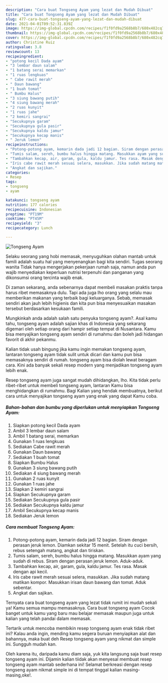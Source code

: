 ```yaml
---
description: "Cara buat Tongseng Ayam yang lezat dan Mudah Dibuat"
title: "Cara buat Tongseng Ayam yang lezat dan Mudah Dibuat"
slug: 477-cara-buat-tongseng-ayam-yang-lezat-dan-mudah-dibuat
date: 2021-04-01T09:52:31.839Z
image: https://img-global.cpcdn.com/recipes/f1f0fd9a2568b8b7/680x482cq70/tongseng-ayam-foto-resep-utama.jpg
thumbnail: https://img-global.cpcdn.com/recipes/f1f0fd9a2568b8b7/680x482cq70/tongseng-ayam-foto-resep-utama.jpg
cover: https://img-global.cpcdn.com/recipes/f1f0fd9a2568b8b7/680x482cq70/tongseng-ayam-foto-resep-utama.jpg
author: Christine Ruiz
ratingvalue: 3.8
reviewcount: 13
recipeingredient:
- "potong kecil Dada ayam"
- "3 lembar daun salam"
- "1 batang serai memarkan"
- "1 ruas lengkuas"
- " Cabe rawit merah"
- " Daun bawang"
- "1 buah tomat"
- " Bumbu Halus"
- "3 siung bawang putih"
- "4 siung bawang merah"
- "2 ruas kunyit"
- "1 ruas jahe"
- "2 kemiri sangrai"
- "Secukupnya garam"
- "Secukupnya gula pasir"
- "Secukupnya kaldu jamur"
- "Secukupnya kecap manis"
- " Jeruk lemon"
recipeinstructions:
- "Potong-potong ayam, kemarin dada jadi 12 bagian. Siram dengan perasan jeruk lemon. Diamkan sekitar 15 menit. Setelah itu cuci bersih, rebus setengah matang, angkat dan tiriskan."
- "Tumis salam, sereh, bumbu halus hingga matang. Masukkan ayam yang sudah di rebus. Siram dengan perasan jeruk lemon. Aduk-aduk."
- "Tambahkan kecap, air, garam, gula, kaldu jamur. Tes rasa. Masak dengan api kecil."
- "Iris cabe rawit merah sesuai selera, masukkan. Jika sudah matang matikan kompor. Masukkan irisan daun bawang dan tomat. Aduk sebentar."
- "Angkat dan sajikan."
categories:
- Resep
tags:
- tongseng
- ayam

katakunci: tongseng ayam 
nutrition: 177 calories
recipecuisine: Indonesian
preptime: "PT19M"
cooktime: "PT45M"
recipeyield: "3"
recipecategory: Lunch

---
```



![Tongseng Ayam](https://img-global.cpcdn.com/recipes/f1f0fd9a2568b8b7/680x482cq70/tongseng-ayam-foto-resep-utama.jpg)

Selaku seorang yang hobi memasak, menyuguhkan olahan mantab untuk famili adalah suatu hal yang menyenangkan bagi kita sendiri. Tugas seorang  wanita Tidak hanya mengerjakan pekerjaan rumah saja, namun anda pun wajib menyediakan keperluan nutrisi terpenuhi dan panganan yang dikonsumsi orang tercinta wajib enak.

Di zaman  sekarang, anda sebenarnya dapat membeli masakan praktis tanpa harus ribet memasaknya dulu. Tapi ada juga lho orang yang selalu mau memberikan makanan yang terbaik bagi keluarganya. Sebab, memasak sendiri akan jauh lebih higienis dan kita pun bisa menyesuaikan masakan tersebut berdasarkan kesukaan famili. 



Mungkinkah anda adalah salah satu penyuka tongseng ayam?. Asal kamu tahu, tongseng ayam adalah sajian khas di Indonesia yang sekarang digemari oleh setiap orang dari hampir setiap tempat di Nusantara. Kamu bisa menyajikan tongseng ayam sendiri di rumahmu dan boleh jadi hidangan favorit di akhir pekanmu.

Kalian tidak usah bingung jika kamu ingin memakan tongseng ayam, lantaran tongseng ayam tidak sulit untuk dicari dan kamu pun bisa memasaknya sendiri di rumah. tongseng ayam bisa diolah lewat beragam cara. Kini ada banyak sekali resep modern yang menjadikan tongseng ayam lebih enak.

Resep tongseng ayam juga sangat mudah dihidangkan, lho. Kita tidak perlu ribet-ribet untuk membeli tongseng ayam, lantaran Kamu bisa menghidangkan di rumahmu. Bagi Kalian yang hendak membuatnya, berikut cara untuk menyajikan tongseng ayam yang enak yang dapat Kamu coba.

<!--inarticleads1-->

##### Bahan-bahan dan bumbu yang diperlukan untuk menyiapkan Tongseng Ayam:

1. Siapkan potong kecil Dada ayam
1. Ambil 3 lembar daun salam
1. Ambil 1 batang serai, memarkan
1. Gunakan 1 ruas lengkuas
1. Sediakan  Cabe rawit merah
1. Gunakan  Daun bawang
1. Sediakan 1 buah tomat
1. Siapkan  Bumbu Halus
1. Gunakan 3 siung bawang putih
1. Sediakan 4 siung bawang merah
1. Gunakan 2 ruas kunyit
1. Gunakan 1 ruas jahe
1. Siapkan 2 kemiri sangrai
1. Siapkan Secukupnya garam
1. Sediakan Secukupnya gula pasir
1. Sediakan Secukupnya kaldu jamur
1. Ambil Secukupnya kecap manis
1. Sediakan  Jeruk lemon




<!--inarticleads2-->

##### Cara membuat Tongseng Ayam:

1. Potong-potong ayam, kemarin dada jadi 12 bagian. Siram dengan perasan jeruk lemon. Diamkan sekitar 15 menit. Setelah itu cuci bersih, rebus setengah matang, angkat dan tiriskan.
1. Tumis salam, sereh, bumbu halus hingga matang. Masukkan ayam yang sudah di rebus. Siram dengan perasan jeruk lemon. Aduk-aduk.
1. Tambahkan kecap, air, garam, gula, kaldu jamur. Tes rasa. Masak dengan api kecil.
1. Iris cabe rawit merah sesuai selera, masukkan. Jika sudah matang matikan kompor. Masukkan irisan daun bawang dan tomat. Aduk sebentar.
1. Angkat dan sajikan.




Ternyata cara buat tongseng ayam yang lezat tidak rumit ini mudah sekali ya! Kamu semua mampu memasaknya. Cara buat tongseng ayam Cocok banget untuk kamu yang baru mau belajar memasak maupun juga untuk kalian yang telah pandai dalam memasak.

Tertarik untuk mencoba membikin resep tongseng ayam enak tidak ribet ini? Kalau anda ingin, mending kamu segera buruan menyiapkan alat dan bahannya, maka buat deh Resep tongseng ayam yang nikmat dan simple ini. Sungguh mudah kan. 

Oleh karena itu, daripada kamu diam saja, yuk kita langsung saja buat resep tongseng ayam ini. Dijamin kalian tiidak akan menyesal membuat resep tongseng ayam mantab sederhana ini! Selamat berkreasi dengan resep tongseng ayam nikmat simple ini di tempat tinggal kalian masing-masing,oke!.

